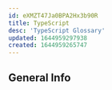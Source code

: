 ```yaml
---
id: eXMZT47Ja0BPA2Hx3b90R
title: TypeScript
desc: 'TypeScript Glossary'
updated: 1644959297938
created: 1644959265747
---
```

## General Info


